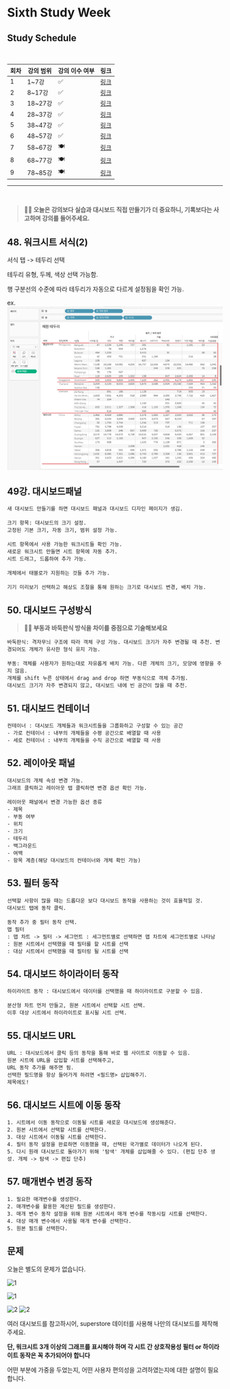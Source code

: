 # Sixth Study Week


## Study Schedule
<br>

| 회차 | 강의 범위   | 강의 이수 여부 | 링크                                                                                                     |
|------|-------------|----------------|--------------------------------------------------------------------------------------------------------|
| 1    | 1~7강       | ✅              | [링크](https://www.youtube.com/watch?v=AXkaUrJs-Ko&list=PL87tgIIryGsa5vdz6MsaOEF8PK-YqK3fz&index=84)    |
| 2    | 8~17강      | ✅              | [링크](https://www.youtube.com/watch?v=AXkaUrJs-Ko&list=PL87tgIIryGsa5vdz6MsaOEF8PK-YqK3fz&index=75)    |
| 3    | 18~27강     | ✅              | [링크](https://www.youtube.com/watch?v=AXkaUrJs-Ko&list=PL87tgIIryGsa5vdz6MsaOEF8PK-YqK3fz&index=65)    |
| 4    | 28~37강     | ✅              | [링크](https://www.youtube.com/watch?v=e6J0Ljd6h44&list=PL87tgIIryGsa5vdz6MsaOEF8PK-YqK3fz&index=55)    |
| 5    | 38~47강     | ✅              | [링크](https://www.youtube.com/watch?v=AXkaUrJs-Ko&list=PL87tgIIryGsa5vdz6MsaOEF8PK-YqK3fz&index=45)    |
| 6    | 48~57강     | ✅              | [링크](https://www.youtube.com/watch?v=AXkaUrJs-Ko&list=PL87tgIIryGsa5vdz6MsaOEF8PK-YqK3fz&index=35)    |
| 7    | 58~67강     | 🍽️             | [링크](https://www.youtube.com/watch?v=AXkaUrJs-Ko&list=PL87tgIIryGsa5vdz6MsaOEF8PK-YqK3fz&index=25)    |
| 8    | 68~77강     | 🍽️             | [링크](https://www.youtube.com/watch?v=AXkaUrJs-Ko&list=PL87tgIIryGsa5vdz6MsaOEF8PK-YqK3fz&index=15)    |
| 9    | 78~85강     | 🍽️             | [링크](https://www.youtube.com/watch?v=AXkaUrJs-Ko&list=PL87tgIIryGsa5vdz6MsaOEF8PK-YqK3fz&index=5)     |
---

<br/>
<!-- 여기까진 그대로 둬 주세요-->

> **🧞‍♀️ 오늘은 강의보다 실습과 대시보드 직접 만들기가 더 중요하니, 기록보다는 사고하며 강의를 들어주세요.**

## 48. 워크시트 서식(2)

<!-- 워크시트에 관해 본 강의에서 알게 된 점을 적어주세요 -->

서식 탭 -> 테두리 선택

테두리 유형, 두께, 색상 선택 가능함.

행 구분선의 수준에 따라 테두리가 자동으로 다르게 설정됨을 확인 가능.

ex.
![img](image_w6/outline.png)



## 49강. 대시보드패널

<!-- 대시보드패널 강의에서 알게 된 점을 적어주세요. -->
```
새 대시보드 만들기를 하면 대시보드 패널과 대시보드 디자인 페이지가 생김.

크기 항목: 대시보드의 크기 설정.
고정된 기본 크기, 자동 크기, 범위 설정 가능.

시트 항목에서 사용 가능한 워크시트들 확인 가능.
새로운 워크시트 만들면 시트 항목에 자동 추가.
시트 드래그, 드롭하여 추가 가능.

개체에서 태블로가 지원하는 것들 추가 가능.

기기 미리보기 선택하고 해상도 조절을 통해 원하는 크기로 대시보드 변경, 배치 가능.

```
## 50. 대시보드 구성방식

<!-- 알게 된 점을 적고, 아래 질문에 답해보세요 :) -->

> **🧞‍♀️ 부동과 바둑판식 방식을 차이를 중점으로 기술해보세요**
```
바둑판식: 격자무늬 구조에 따라 객체 구성 가능. 대시보드 크기가 자주 변경될 때 추천. 변경되어도 개체가 유사한 형식 유지 가능.

부동: 객체를 사용자가 원하는대로 자유롭게 배치 가능. 다른 개체의 크기, 모양에 영향을 주지 않음. 
개체를 shift 누른 상태에서 drag and drop 하면 부동식으로 객체 추가됨.
대시보드 크기가 자주 변경되지 않고, 대시보드 내에 빈 공간이 많을 때 추천.
```


## 51. 대시보드 컨테이너
```
컨테이너 : 대시보드 개체들과 워크시트들을 그룹화하고 구성할 수 있는 공간
- 가로 컨테이너 : 내부의 개체들을 수평 공간으로 배열할 때 사용
- 세로 컨테이너 : 내부의 개체들을 수직 공간으로 배열할 때 사용
```

## 52. 레이아웃 패널
```
대시보드의 개체 속성 변경 가능.
그래프 클릭하고 레이아웃 탭 클릭하면 변경 옵션 확인 가능.

레이아웃 패널에서 변경 가능한 옵션 종류
- 제목
- 부동 여부
- 위치
- 크기
- 테두리
- 백그라운드
- 여백
- 항목 계층(해당 대시보드의 컨테이너와 개체 확인 가능)
```

## 53. 필터 동작

<!-- 필터 동작에 대해 알게 된 점을 적어주세요 -->
```
선택할 사항이 많을 때는 드롭다운 보다 대시보드 동작을 사용하는 것이 효율적일 것.
대시보드 탭에 동작 클릭.

동작 추가 중 필터 동작 선택.
맵 필터
: 맵 차트 -> 필터 -> 세그먼트 : 세그먼트별로 선택하면 맵 차트에 세그먼트별로 나타남
: 원본 시트에서 선택했을 때 필터를 할 시트를 선택
: 대상 시트에서 선택했을 때 필터링 될 시트를 선택
```

## 54. 대시보드 하이라이터 동작

<!-- 하이라이터에 대해 알게 된 점을 적어주세요 -->
```
하이라이트 동작 : 대시보드에서 데이터를 선택했을 때 하이라이트로 구분할 수 있음.

분산형 차트 먼저 만들고, 원본 시트에서 선택할 시트 선택.
이후 대상 시트에서 하이라이트로 표시될 시트 선택.
```

## 55. 대시보드 URL

<!-- URL에 대해 알게 된 점을 적어주세요 -->
```
URL : 대시보드에서 클릭 등의 동작을 통해 바로 웹 사이트로 이동할 수 있음.
원본 시트에 URL을 삽입할 시트를 선택해주고, 
URL 동작 추가를 해주면 됨.
선택한 필드명을 항상 들어가게 하려면 <필드명> 삽입해주기.
제목에도!
```

## 56. 대시보드 시트에 이동 동작

<!-- 대시보드 시트에 이동에 대해 알게 된 점을 적어주세요!-->
```
1. 시트에서 이동 동작으로 이동될 시트를 새로운 대시보드에 생성해준다.
2. 원본 시트에서 선택할 시트를 선택한다.
3. 대상 시트에서 이동될 시트를 선택한다.
4. 필터 동작 설정을 완료하면 이동했을 때, 선택된 국가별로 데이터가 나오게 된다.
5. 다시 원래 대시보드로 돌아가기 위해 '탐색' 개체를 삽입해줄 수 있다. (편집 단추 생성. 개체 -> 탐색 -> 편집 단추)
```

## 57. 매개변수 변경 동작

<!-- 매개변수 변경 동작에 대해 알게 된 점을 적어주세요!-->
```
1. 필요한 매개변수를 생성한다.
2. 매개변수를 활용한 계산된 필드를 생성한다.
3. 매개 변수 동작 설정을 위해 원본 시트에서 매개 변수를 작동시킬 시트를 선택한다.
4. 대상 매개 변수에서 사용될 매개 변수를 선택한다.
5. 원본 필드를 선택한다.
```

## 문제

오늘은 별도의 문제가 없습니다. 

![1](../study/img/3rd%20study/1688556627184.png)

![1](../study/img/3rd%20study/Global%20SuperStore%20Dashboard.png)

![2](../study/img/3rd%20study/images.jpeg)
![2](../study/img/3rd%20study/maxresdefault.jpg)

여러 대시보드를 참고하시어, superstore 데이터를 사용해 나만의 대시보드를 제작해주세요.

**단, 워크시트 3개 이상의 그래프를 표시해야 하며 각 시트 간 상호작용성 필터 or 하이라이트 동작은 꼭 추가되어야 합니다**

어떤 부분에 가중을 두었는지, 어떤 사용자 편의성을 고려하였는지에 대한 설명이 필요합니다.